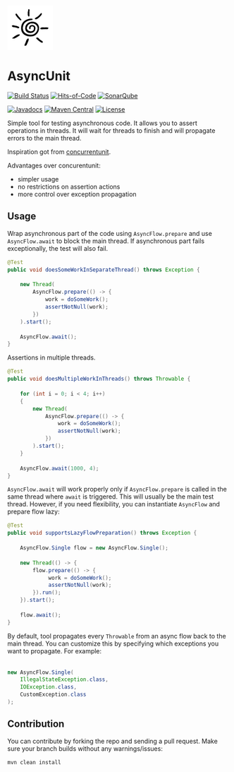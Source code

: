 <img src="https://raw.githubusercontent.com/Vatavuk/vgv-parent/master/logo.png" alt="drawing" height="100"/>

# AsyncUnit

[![Build Status](https://github.com/Vatavuk/asyncunit/actions/workflows/build.yml/badge.svg)](https://github.com/Vatavuk/asyncunit/actions/workflows/build.yml)
[![Hits-of-Code](https://hitsofcode.com/github/Vatavuk/asyncunit?branch=main)](https://hitsofcode.com/view/github/Vatavuk/asyncunit?branch=main)
[![SonarQube](https://img.shields.io/badge/sonar-ok-green.svg)](https://sonarcloud.io/dashboard/index/hr.com.vgv:asyncunit)

[![Javadocs](http://javadoc.io/badge/hr.com.vgv/asyncunit.svg)](http://javadoc.io/doc/hr.com.vgv/asyncunit)
[![Maven Central](https://img.shields.io/maven-central/v/hr.com.vgv/asyncunit.svg)](https://maven-badges.herokuapp.com/maven-central/hr.com.vgv/asyncunit)
[![License](https://img.shields.io/badge/license-MIT-green.svg)](https://opensource.org/licenses/MIT)

Simple tool for testing asynchronous code. It allows you to assert operations in threads. It will wait for threads to finish and will propagate errors to the main thread. 

Inspiration got from [concurrentunit](https://github.com/jhalterman/concurrentunit). 

Advantages over concurentunit:
* simpler usage
* no restrictions on assertion actions
* more control over exception propagation

## Usage
Wrap asynchronous part of the code using `AsyncFlow.prepare` and use `AsyncFlow.await` to block the main thread.
If asynchronous part fails exceptionally, the test will also fail. 

```java
@Test
public void doesSomeWorkInSeparateThread() throws Exception {

    new Thread(
        AsyncFlow.prepare(() -> {
            work = doSomeWork();
            assertNotNull(work);
        })
    ).start();
    
    AsyncFlow.await();
}
```
 
Assertions in multiple threads.

```java
@Test
public void doesMultipleWorkInThreads() throws Throwable {

    for (int i = 0; i < 4; i++)
    {
        new Thread(
            AsyncFlow.prepare(() -> {
                work = doSomeWork();
                assertNotNull(work);
            })
        ).start();
    }
    
    AsyncFlow.await(1000, 4);
}
```
`AsyncFlow.await` will work properly only if `AsyncFlow.prepare` is called in the same thread where `await` is triggered.
This will usually be the main test thread. However, if you need flexibility, you can instantiate `AsyncFlow` and prepare flow lazy:
```java
@Test
public void supportsLazyFlowPreparation() throws Exception {

    AsyncFlow.Single flow = new AsyncFlow.Single();

    new Thread(() -> {
        flow.prepare(() -> {
             work = doSomeWork();
             assertNotNull(work);
        }).run();
    }).start();
    
    flow.await();
}
```
By default, tool propagates every `Throwable` from an async flow back to the main thread. You can customize this by specifying
which exceptions you want to propagate. For example:
```java

new AsyncFlow.Single(
    IllegalStateException.class,
    IOException.class,
    CustomException.class    
);

 ```

## Contribution
You can contribute by forking the repo and sending a pull request.
Make sure your branch builds without any warnings/issues:

```
mvn clean install
```
